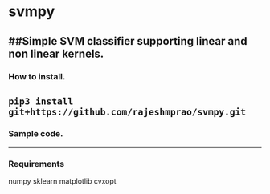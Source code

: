 # svmpy 

##Simple SVM classifier supporting linear and non linear kernels.
---

### How to install.  

`pip3 install git+https://github.com/rajeshmprao/svmpy.git`
---
### Sample code. 

---

### Requirements

numpy
sklearn
matplotlib
cvxopt

